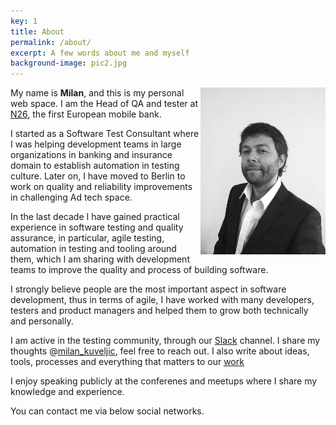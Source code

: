 ```yaml
---
key: 1
title: About
permalink: /about/
excerpt: A few words about me and myself
background-image: pic2.jpg
---
```


<img src="/images/milan.jpg"
     style="float: right; width: 200px" />
My name is **Milan**, and this is my personal web space. 
I am the Head of QA and tester at [N26](https://n26.com), the first European mobile bank.

I started as a Software Test Consultant where I was helping development teams in large organizations in banking and insurance domain to establish automation in testing culture. Later on, I have moved to Berlin to work on quality and reliability improvements in challenging Ad tech space.

In the last decade I have gained practical experience in software testing and quality assurance, in particular, agile testing, automation in testing and tooling around them, which I am sharing with development teams to improve the quality and process of building software.

I strongly believe people are the most important aspect in software development, thus in terms of agile, I have worked with many developers, testers and product managers and helped them to grow both technically and personally.

I am active in the testing community, through our [Slack](https://testersio.slack.com) channel. I share my thoughts @[milan_kuveljic](https://twitter.com/milan_kuveljic), feel free to reach out. I also write about ideas, tools, processes and everything that matters to our [work](/home/pages/works.html)

I enjoy speaking publicly at the conferenes and meetups where I share my knowledge and experience.

You can contact me via below social networks.







